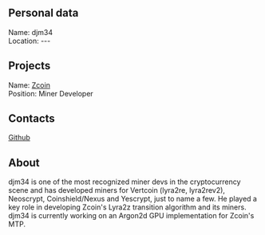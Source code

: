 ## Personal data 
Name: djm34  
Location: ---
## Projects 
Name: [Zcoin](../projects/zcoin.md)  
Position: Miner Developer 
## Contacts
[Github](https://github.com/djm34)  
## About
djm34 is one of the most recognized miner devs in the cryptocurrency scene and has developed miners for Vertcoin (lyra2re, lyra2rev2), Neoscrypt, Coinshield/Nexus and Yescrypt, just to name a few. He played a key role in developing Zcoin's Lyra2z transition algorithm and its miners. djm34 is currently working on an Argon2d GPU implementation for Zcoin's MTP.
